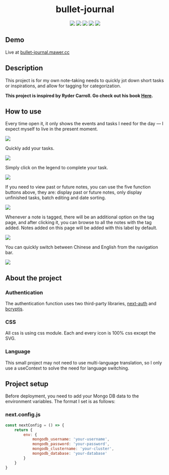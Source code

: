 <h1 align="center">bullet-journal</h1>
<p align="center">
    <img src="https://img.shields.io/badge/made_by-vercel-D75F5B.svg"/>
    <img src="https://img.shields.io/badge/react-18.1.0-yellow.svg"/>
    <img src="https://img.shields.io/badge/next.js-12.1.6-green.svg"/>
    <img src="https://img.shields.io/github/languages/top/mawermeow/bullet-journal?color=0075a2"/>
    <img src="https://badges.frapsoft.com/os/v1/open-source.svg"/>
</p>

## Demo

Live at [bullet-journal.mawer.cc](https://bullet-journal.mawer.cc)


## Description

This project is for my own note-taking needs to quickly jot down short tasks or inspirations, and allow for tagging for
categorization.

**This project is inspired by Ryder Carroll. Go check out his book [Here](https://bulletjournal.com/pages/book).**


## How to use

Every time open it, it only shows the events and tasks I need for the day — I expect myself to live in the present
moment.

![](https://media.giphy.com/media/gGYOOwVbLEXS5aYGdf/giphy.gif)

Quickly add your tasks.

![](https://media.giphy.com/media/Q6IV8sWYVCL41ey5ql/giphy.gif)

Simply click on the legend to complete your task.

![](https://media.giphy.com/media/q9O6xuokfbGhegUc6m/giphy.gif)

If you need to view past or future notes, you can use the five function buttons above, they are: display past or future
notes, only display unfinished tasks, batch editing and date sorting.

![](https://media.giphy.com/media/u8lSlM0CaTSB6DhKcQ/giphy.gif)

Whenever a note is tagged, there will be an additional option on the tag page, and after clicking it, you can browse to
all the notes with the tag added. Notes added on this page will be added with this label by default.

![](https://media.giphy.com/media/tTzCGPRocuu30qy11s/giphy.gif)

You can quickly switch between Chinese and English from the navigation bar.

![](https://media.giphy.com/media/INxpEPyTZXtlqpwPEW/giphy.gif)

## About the project

### Authentication

The authentication function uses two third-party libraries, [next-auth](https://next-auth.js.org/) and [bcryptjs](https://github.com/kelektiv/node.bcrypt.js/).

### CSS

All css is using css module. Each and every icon is 100% css except the SVG.

### Language

This small project may not need to use multi-language translation, so I only use a useContext to solve the need for language switching.


## Project setup

Before deployment, you need to add your Mongo DB data to the environment variables. The format I set is as follows:

### next.config.js

```js
const nextConfig = () => {
    return {
        env: {
            mongodb_username: 'your-username',
            mongodb_password: 'your-password',
            mongodb_clustername: 'your-cluster',
            mongodb_database: 'your-database'
        }
    }
}
```